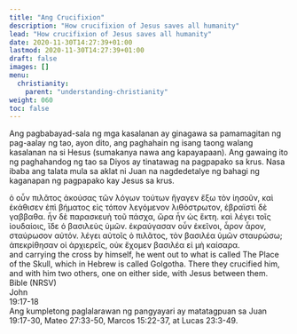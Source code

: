 ```yaml
---
title: "Ang Crucifixion"
description: "How crucifixion of Jesus saves all humanity"
lead: "How crucifixion of Jesus saves all humanity"
date: 2020-11-30T14:27:39+01:00
lastmod: 2020-11-30T14:27:39+01:00
draft: false
images: []
menu:
  christianity:
    parent: "understanding-christianity"
weight: 060
toc: false
---
```

Ang pagbabayad-sala ng mga kasalanan ay ginagawa sa pamamagitan ng pag-aalay ng tao, ayon dito, ang paghahain ng isang taong walang kasalanan na si Hesus (sumakanya nawa ang kapayapaan). Ang gawaing ito ng paghahandog ng tao sa Diyos ay tinatawag na pagpapako sa krus. Nasa ibaba ang talata mula sa aklat ni Juan na nagdedetalye ng bahagi ng kaganapan ng pagpapako kay Jesus sa krus.
<div class="bible-wrapper">
  <div class="bible-verse">
    <div class="bible">    
      ὁ οὗν πιλᾶτος ἀκούσας τῶν λόγων τούτων ἤγαγεν ἔξω τὸν ἰησοῦν, καὶ ἐκάθισεν ἐπὶ βήματος εἰς τόπον λεγόμενον λιθόστρωτον, ἑβραϊστὶ δὲ γαββαθα. ἦν δὲ παρασκευὴ τοῦ πάσχα, ὥρα ἦν ὡς ἕκτη. καὶ λέγει τοῖς ἰουδαίοις, ἴδε ὁ βασιλεὺς ὑμῶν. ἐκραύγασαν οὗν ἐκεῖνοι, ἆρον ἆρον, σταύρωσον αὐτόν. λέγει αὐτοῖς ὁ πιλᾶτος, τὸν βασιλέα ὑμῶν σταυρώσω; ἀπεκρίθησαν οἱ ἀρχιερεῖς, οὐκ ἔχομεν βασιλέα εἰ μὴ καίσαρα.
    </div>
    <div class="translation">
      and carrying the cross by himself, he went out to what is called The Place of the Skull, which in Hebrew is called Golgotha. There they crucified him, and with him two others, one on either side, with Jesus between them.
    </div>  
  </div>
  <div class="bible-verse-no">
    <div class="book">Bible (NRSV)</div>
    <div class="chapter">John</div>
    <div class="chapter-verse">19:17-18</div>
  </div>  
</div>
Ang kumpletong paglalarawan ng pangyayari ay matatagpuan sa Juan 19:17-30, Mateo 27:33-50, Marcos 15:22-37, at Lucas 23:3-49.
